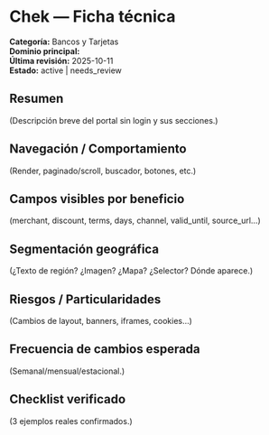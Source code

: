 # Chek — Ficha técnica

**Categoría:** Bancos y Tarjetas  
**Dominio principal:** <dominio>  
**Última revisión:** 2025-10-11  
**Estado:** active | needs_review

## Resumen
(Descripción breve del portal sin login y sus secciones.)

## Navegación / Comportamiento
(Render, paginado/scroll, buscador, botones, etc.)

## Campos visibles por beneficio
(merchant, discount, terms, days, channel, valid_until, source_url…)

## Segmentación geográfica
(¿Texto de región? ¿Imagen? ¿Mapa? ¿Selector? Dónde aparece.)

## Riesgos / Particularidades
(Cambios de layout, banners, iframes, cookies…)

## Frecuencia de cambios esperada
(Semanal/mensual/estacional.)

## Checklist verificado
(3 ejemplos reales confirmados.)
